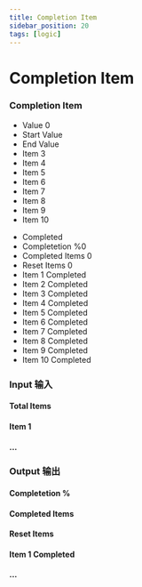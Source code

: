 ```yaml
---
title: Completion Item
sidebar_position: 20
tags: [logic]
---
```


# Completion Item

<div className="patch-container">
    <div className="patch processor">
        <h3>Completion Item</h3>
        <ul className="inputs">
            <li>Value <span>0</span></li>
            <li>Start Value <span className="patch-pulse-preview"><span className="dot"></span></span></li>
            <li>End Value <span className="patch-pulse-preview"><span className="dot"></span></span></li>
            <li>Item 3 <span className="patch-pulse-preview"><span className="dot"></span></span></li>
            <li>Item 4 <span className="patch-pulse-preview"><span className="dot"></span></span></li>
            <li>Item 5 <span className="patch-pulse-preview"><span className="dot"></span></span></li>
            <li>Item 6 <span className="patch-pulse-preview"><span className="dot"></span></span></li>
            <li>Item 7 <span className="patch-pulse-preview"><span className="dot"></span></span></li>
            <li>Item 8 <span className="patch-pulse-preview"><span className="dot"></span></span></li>
            <li>Item 9 <span className="patch-pulse-preview"><span className="dot"></span></span></li>
            <li>Item 10 <span className="patch-pulse-preview"><span className="dot"></span></span></li>
        </ul>
        <ul className="outputs">
            <li>Completed <span className="checkbox-off"></span></li>
            <li>Completetion %<span>0</span></li>
            <li>Completed Items <span>0</span></li>
            <li>Reset Items <span>0</span></li>
            <li>Item 1 Completed <span className="checkbox-off"></span></li>
            <li>Item 2 Completed <span className="checkbox-off"></span></li>
            <li>Item 3 Completed <span className="checkbox-off"></span></li>
            <li>Item 4 Completed <span className="checkbox-off"></span></li>
            <li>Item 5 Completed <span className="checkbox-off"></span></li>
            <li>Item 6 Completed <span className="checkbox-off"></span></li>
            <li>Item 7 Completed <span className="checkbox-off"></span></li>
            <li>Item 8 Completed <span className="checkbox-off"></span></li>
            <li>Item 9 Completed <span className="checkbox-off"></span></li>
            <li>Item 10 Completed <span className="checkbox-off"></span></li>
        </ul>
    </div>
</div>


<div className="port-descriptions">
<div className="inputs">

### Input 输入

#### Total Items

#### Item 1

#### ...

</div>
<div className="outputs">

### Output 输出

#### Completetion %

#### Completed Items

#### Reset Items

#### Item 1 Completed

#### ...


</div>
</div>